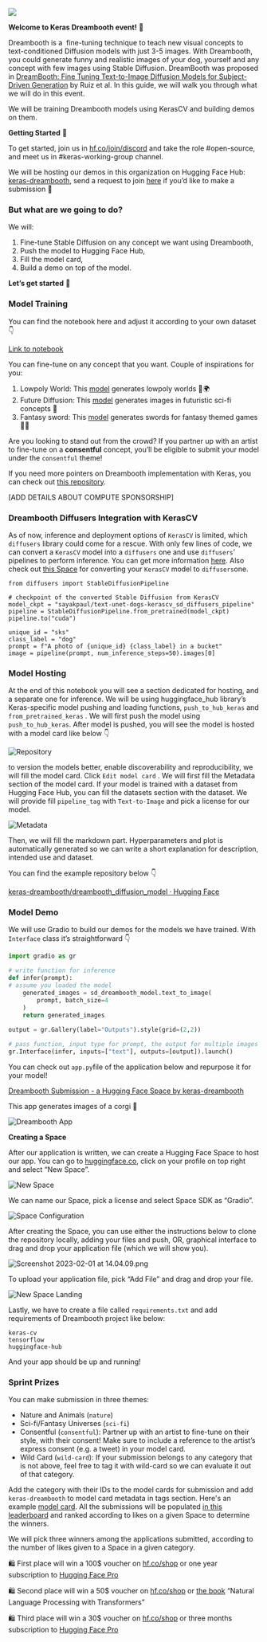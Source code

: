 
![](https://huggingface.co/spaces/keras-dreambooth/README/resolve/main/dreambooth.png)

**Welcome to Keras Dreambooth event!** 🤗 

Dreambooth is a  fine-tuning technique to teach new visual concepts to text-conditioned Diffusion models with just 3-5 images. With Dreambooth, you could generate funny and realistic images of your dog, yourself and any concept with few images using Stable Diffusion. 
DreamBooth was proposed in [DreamBooth: Fine Tuning Text-to-Image Diffusion Models for Subject-Driven Generation](https://arxiv.org/abs/2208.12242) by Ruiz et al.
In this guide, we will walk you through what we will do in this event.

We will be training Dreambooth models using KerasCV and building demos on them. 

**Getting Started** 🚀 

To get started, join us in [hf.co/join/discord](http://hf.co/join/discord) and take the role #open-source, and meet us in #keras-working-group channel. 

We will be hosting our demos in this organization on Hugging Face Hub: [keras-dreambooth](https://huggingface.co/keras-dreambooth), send a request to join [here](https://huggingface.co/organizations/keras-dreambooth/share/RMocthadPgpxxUDHtAesrbBzieDLgUfPmv) if you’d like to make a submission 🙂

### But what are we going to do?

We will:

1. Fine-tune Stable Diffusion on any concept we want using Dreambooth,
2. Push the model to Hugging Face Hub,
3. Fill the model card,
4. Build a demo on top of the model.

**Let’s get started** 🚀 

### **Model Training**

You can find the notebook here and adjust it according to your own dataset 👇  

[Link to notebook](https://colab.research.google.com/drive/1Bh49YBYgaNc3X5aRzaMZNska4ErvU3lJ?usp=sharing) 

You can fine-tune on any concept that you want. Couple of inspirations for you: 

1. Lowpoly World: This [model](https://huggingface.co/MirageML/lowpoly-world) generates lowpoly worlds 🤯🌍
2. Future Diffusion: This [model](https://huggingface.co/nitrosocke/Future-Diffusion) generates images in futuristic sci-fi concepts 🤖
3. Fantasy sword: This [model](https://huggingface.co/MirageML/fantasy-sword) generates swords for fantasy themed games 🧙‍♂️

Are you looking to stand out from the crowd? If you partner up with an artist to fine-tune on a **********consentful********** concept, you’ll be eligible to submit your model under the `consentful` theme!

If you need more pointers on Dreambooth implementation with Keras, you can check out [this repository](https://github.com/sayakpaul/dreambooth-keras). 

[ADD DETAILS ABOUT COMPUTE SPONSORSHIP]

### Dreambooth Diffusers Integration with KerasCV

As of now, inference and deployment options of `KerasCV` is limited, which `diffusers` library could come for a rescue. With only few lines of code, we can convert a `KerasCV` model into a `diffusers` one and use `diffusers`’ pipelines to perform inference. You can get more information [here](https://huggingface.co/docs/diffusers/main/en/using-diffusers/kerascv). Also check out [this Space](https://huggingface.co/spaces/sayakpaul/convert-kerascv-sd-diffusers) for converting your `KerasCV` model to `diffusers`one.

```
from diffusers import StableDiffusionPipeline

# checkpoint of the converted Stable Diffusion from KerasCV
model_ckpt = "sayakpaul/text-unet-dogs-kerascv_sd_diffusers_pipeline"
pipeline = StableDiffusionPipeline.from_pretrained(model_ckpt)
pipeline.to("cuda")

unique_id = "sks"
class_label = "dog"
prompt = f"A photo of {unique_id} {class_label} in a bucket"
image = pipeline(prompt, num_inference_steps=50).images[0]
```

### **Model Hosting**

At the end of this notebook you will see a section dedicated for hosting, and a separate one for inference. We will be using huggingface_hub library’s Keras-specific model pushing and loading functions, `push_to_hub_keras` and `from_pretrained_keras` . We will first push the model using `push_to_hub_keras`. After model is pushed, you will see the model is hosted with a model card like below 👇 

![Repository](https://huggingface.co/datasets/huggingface/documentation-images/resolve/main/dreamboothrepo.png)

to version the models better, enable discoverability and reproducibility, we will fill the model card.  Click `Edit model card` . We will first fill the Metadata section of the model card. If your model is trained with a dataset from Hugging Face Hub, you can fill the datasets section with the dataset. We will provide fill `pipeline_tag` with `Text-to-Image` and pick a license for our model. 

![Metadata](https://huggingface.co/datasets/huggingface/documentation-images/resolve/main/dreambooth-etadata.png)

Then, we will fill the markdown part. Hyperparameters and plot is automatically generated so we can write a short explanation for description, intended use and dataset.


You can find the example repository below 👇 

[keras-dreambooth/dreambooth_diffusion_model · Hugging Face](https://huggingface.co/keras-dreambooth/dreambooth_diffusion_model)

### Model Demo

We will use Gradio to build our demos for the models we have trained. With `Interface` class it’s straightforward 👇  

```python
import gradio as gr

# write function for inference
def infer(prompt):
# assume you loaded the model
    generated_images = sd_dreambooth_model.text_to_image(
        prompt, batch_size=4
    )
    return generated_images 
    
output = gr.Gallery(label="Outputs").style(grid=(2,2))

# pass function, input type for prompt, the output for multiple images
gr.Interface(infer, inputs=["text"], outputs=[output]).launch()
```

You can check out `app.py`file of the application below and repurpose it for your model!

[Dreambooth Submission - a Hugging Face Space by keras-dreambooth](https://huggingface.co/spaces/keras-dreambooth/example-submission)

This app generates images of a corgi 🐶 

![Dreambooth App](https://huggingface.co/datasets/huggingface/documentation-images/resolve/main/dreambooth_corgi.png)

**Creating a Space**

After our application is written, we can create a Hugging Face Space to host our app. You can go to [huggingface.co](http://huggingface.co), click on your profile on top right and select “New Space”.

![New Space](https://huggingface.co/datasets/huggingface/documentation-images/resolve/main/new_space.png)


We can name our Space, pick a license and select Space SDK as “Gradio”. 

![Space Configuration](https://huggingface.co/datasets/huggingface/documentation-images/resolve/main/space_config.png)

After creating the Space, you can use either the instructions below to clone the repository locally, adding your files and push, OR, graphical interface to drag and drop your application file (which we will show you).

![Screenshot 2023-02-01 at 14.04.09.png](https://s3-us-west-2.amazonaws.com/secure.notion-static.com/1c332e06-c3ac-4e4d-b1af-5a5836cded7c/Screenshot_2023-02-01_at_14.04.09.png)

To upload your application file, pick “Add File” and drag and drop your file.

![New Space Landing](https://huggingface.co/datasets/huggingface/documentation-images/resolve/main/space_landing.png)

Lastly, we have to create a file called `requirements.txt` and add requirements of Dreambooth project like below: 

```
keras-cv
tensorflow
huggingface-hub
```

 And your app should be up and running!

### Sprint **Prizes**

You can make submission in three themes: 

- Nature and Animals (`nature`)
- Sci-fi/Fantasy Universes (`sci-fi`)
- Consentful (`consentful`): Partner up with an artist to fine-tune on their style, with their consent! Make sure to include a reference to the artist’s express consent (e.g. a tweet) in your model card.
- Wild Card (`wild-card`): If your submission belongs to any category that is not above, feel free to tag it with wild-card so we can evaluate it out of that category.

Add the category with their IDs to the model cards for submission and add `keras-dreambooth` to model card metadata in tags section. Here's an example [model card](https://huggingface.co/spaces/keras-dreambooth/example-submission/blob/main/README.md). All the submissions will be populated [in this leaderboard](https://huggingface.co/spaces/keras-dreambooth/leaderboard) and ranked according to likes on a given Space to determine the winners.

We will pick three winners among the applications submitted, according to the number of likes given to a Space in a given category. 

🛍️ First place will win a 100$ voucher on [hf.co/shop](http://hf.co/shop) or one year subscription to [Hugging Face Pro](https://huggingface.co/pricing#pro)

🛍️ Second place will win a 50$ voucher on [hf.co/shop](http://hf.co/shop) or [the book](https://transformersbook.com/) “Natural Language Processing with Transformers”

🛍️ Third place will win a 30$ voucher on [hf.co/shop](http://hf.co/shop) or three months subscription to [Hugging Face Pro](https://huggingface.co/pricing#pro)